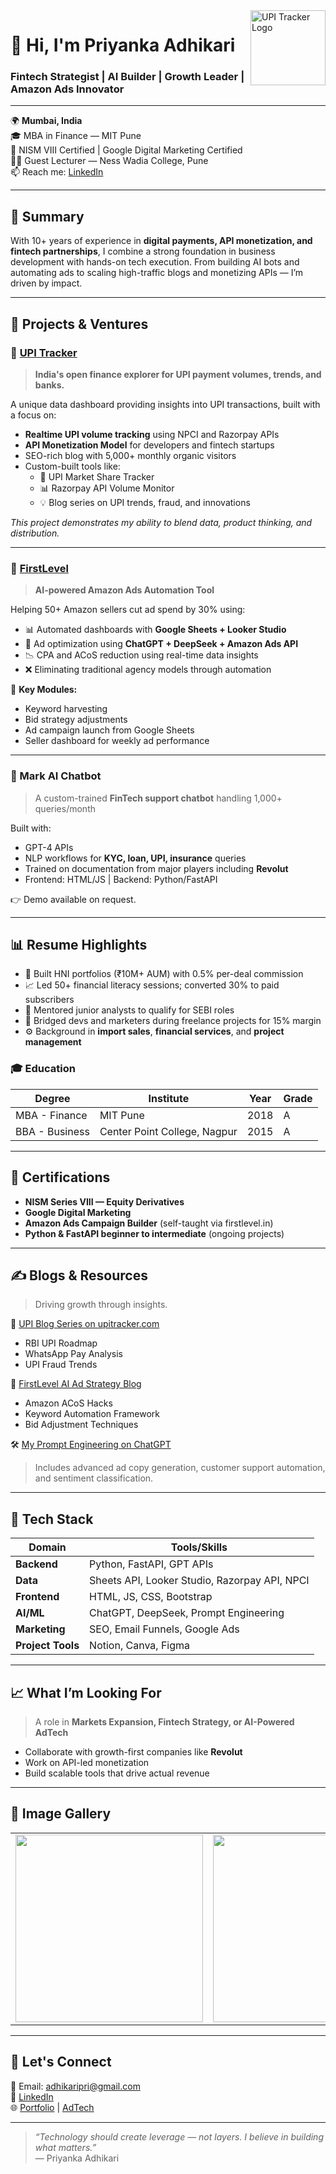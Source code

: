 <img src="https://upitracker.com/logo.png" alt="UPI Tracker Logo" width="120" align="right"/>

# 👋 Hi, I'm Priyanka Adhikari  
### Fintech Strategist | AI Builder | Growth Leader | Amazon Ads Innovator  

---

🌍 **Mumbai, India**  
🎓 MBA in Finance — MIT Pune  
📜 NISM VIII Certified | Google Digital Marketing Certified  
👩‍🏫 Guest Lecturer — Ness Wadia College, Pune  
📫 Reach me: [LinkedIn](https://linkedin.com/in/priyanka-adhikari)

---

## 🚀 Summary

With 10+ years of experience in **digital payments, API monetization, and fintech partnerships**, I combine a strong foundation in business development with hands-on tech execution. From building AI bots and automating ads to scaling high-traffic blogs and monetizing APIs — I’m driven by impact.

---

## 💼 Projects & Ventures

### 🔹 [UPI Tracker](https://upitracker.com/)
> **India's open finance explorer for UPI payment volumes, trends, and banks.**  

A unique data dashboard providing insights into UPI transactions, built with a focus on:
- **Realtime UPI volume tracking** using NPCI and Razorpay APIs  
- **API Monetization Model** for developers and fintech startups  
- SEO-rich blog with 5,000+ monthly organic visitors  
- Custom-built tools like:  
  - 🧮 UPI Market Share Tracker  
  - 📊 Razorpay API Volume Monitor  
  - 💡 Blog series on UPI trends, fraud, and innovations  

_This project demonstrates my ability to blend data, product thinking, and distribution._

---

### 🔹 [FirstLevel](https://firstlevel.in)
> **AI-powered Amazon Ads Automation Tool**  

Helping 50+ Amazon sellers cut ad spend by 30% using:
- 📊 Automated dashboards with **Google Sheets + Looker Studio**  
- 🤖 Ad optimization using **ChatGPT + DeepSeek + Amazon Ads API**  
- 📉 CPA and ACoS reduction using real-time data insights  
- ❌ Eliminating traditional agency models through automation  

🧠 **Key Modules:**
- Keyword harvesting
- Bid strategy adjustments
- Ad campaign launch from Google Sheets  
- Seller dashboard for weekly ad performance  

---

### 🔹 Mark AI Chatbot  
> A custom-trained **FinTech support chatbot** handling 1,000+ queries/month  

Built with:
- GPT-4 APIs  
- NLP workflows for **KYC, loan, UPI, insurance** queries  
- Trained on documentation from major players including **Revolut**  
- Frontend: HTML/JS | Backend: Python/FastAPI  

👉 Demo available on request.

---

## 📊 Resume Highlights

- 🧠 Built HNI portfolios (₹10M+ AUM) with 0.5% per-deal commission  
- 📈 Led 50+ financial literacy sessions; converted 30% to paid subscribers  
- 🤝 Mentored junior analysts to qualify for SEBI roles  
- 📱 Bridged devs and marketers during freelance projects for 15% margin  
- ⚙️ Background in **import sales**, **financial services**, and **project management**

### 🎓 Education

| Degree | Institute | Year | Grade |
|-------|-----------|------|-------|
| MBA - Finance | MIT Pune | 2018 | A |
| BBA - Business | Center Point College, Nagpur | 2015 | A |

---

## 📜 Certifications

- **NISM Series VIII — Equity Derivatives**  
- **Google Digital Marketing**  
- **Amazon Ads Campaign Builder** (self-taught via firstlevel.in)  
- **Python & FastAPI beginner to intermediate** (ongoing projects)

---

## ✍️ Blogs & Resources

> Driving growth through insights.

🔗 [UPI Blog Series on upitracker.com](https://upitracker.com/blog)  
- RBI UPI Roadmap  
- WhatsApp Pay Analysis  
- UPI Fraud Trends

🔗 [FirstLevel AI Ad Strategy Blog](https://firstlevel.in/#blog)  
- Amazon ACoS Hacks  
- Keyword Automation Framework  
- Bid Adjustment Techniques  

🛠 [My Prompt Engineering on ChatGPT](https://chat.openai.com)  
> Includes advanced ad copy generation, customer support automation, and sentiment classification.

---

## 🧠 Tech Stack

| Domain | Tools/Skills |
|--------|--------------|
| **Backend** | Python, FastAPI, GPT APIs |
| **Data** | Sheets API, Looker Studio, Razorpay API, NPCI |
| **Frontend** | HTML, JS, CSS, Bootstrap |
| **AI/ML** | ChatGPT, DeepSeek, Prompt Engineering |
| **Marketing** | SEO, Email Funnels, Google Ads |
| **Project Tools** | Notion, Canva, Figma |

---

## 📈 What I’m Looking For

> A role in **Markets Expansion, Fintech Strategy, or AI-Powered AdTech**  
- Collaborate with growth-first companies like **Revolut**  
- Work on API-led monetization  
- Build scalable tools that drive actual revenue  

---

## 📸 Image Gallery

<table>
  <tr>
    <td><img src="https://upitracker.com/images/upi_dashboard.png" width="300"/></td>
    <td><img src="https://firstlevel.in/assets/ai-dashboard.png" width="300"/></td>
    <td><img src="https://upitracker.com/images/blogs/upi_chart.png" width="300"/></td>
  </tr>
</table>

---

## 🔗 Let's Connect

📧 Email: adhikaripri@gmail.com  
💼 [LinkedIn](https://linkedin.com/in/priyanka-adhikari)  
🌐 [Portfolio](https://upitracker.com) | [AdTech](https://firstlevel.in)

---

> _“Technology should create leverage — not layers. I believe in building what matters.”_  
— Priyanka Adhikari


